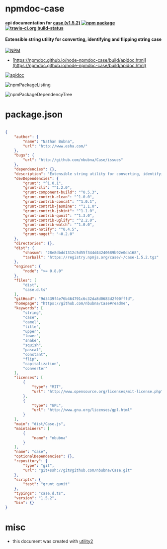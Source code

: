 # npmdoc-case

#### api documentation for  [case (v1.5.2)](https://github.com/nbubna/Case#readme)  [![npm package](https://img.shields.io/npm/v/npmdoc-case.svg?style=flat-square)](https://www.npmjs.org/package/npmdoc-case) [![travis-ci.org build-status](https://api.travis-ci.org/npmdoc/node-npmdoc-case.svg)](https://travis-ci.org/npmdoc/node-npmdoc-case)

#### Extensible string utility for converting, identifying and flipping string case

[![NPM](https://nodei.co/npm/case.png?downloads=true&downloadRank=true&stars=true)](https://www.npmjs.com/package/case)

- [https://npmdoc.github.io/node-npmdoc-case/build/apidoc.html](https://npmdoc.github.io/node-npmdoc-case/build/apidoc.html)

[![apidoc](https://npmdoc.github.io/node-npmdoc-case/build/screenCapture.buildCi.browser.%252Ftmp%252Fbuild%252Fapidoc.html.png)](https://npmdoc.github.io/node-npmdoc-case/build/apidoc.html)

![npmPackageListing](https://npmdoc.github.io/node-npmdoc-case/build/screenCapture.npmPackageListing.svg)

![npmPackageDependencyTree](https://npmdoc.github.io/node-npmdoc-case/build/screenCapture.npmPackageDependencyTree.svg)



# package.json

```json

{
    "author": {
        "name": "Nathan Bubna",
        "url": "http://www.esha.com/"
    },
    "bugs": {
        "url": "http://github.com/nbubna/Case/issues"
    },
    "dependencies": {},
    "description": "Extensible string utility for converting, identifying and flipping string case",
    "devDependencies": {
        "grunt": "^1.0.1",
        "grunt-cli": "^1.2.0",
        "grunt-component-build": "^0.5.3",
        "grunt-contrib-clean": "^1.0.0",
        "grunt-contrib-concat": "^1.0.1",
        "grunt-contrib-jasmine": "^1.1.0",
        "grunt-contrib-jshint": "^1.1.0",
        "grunt-contrib-qunit": "^1.3.0",
        "grunt-contrib-uglify": "^2.2.0",
        "grunt-contrib-watch": "^1.0.0",
        "grunt-notify": "^0.4.5",
        "grunt-nuget": "~0.2.0"
    },
    "directories": {},
    "dist": {
        "shasum": "28e8dbdd1312c5d55f344d44240689b92e0da168",
        "tarball": "https://registry.npmjs.org/case/-/case-1.5.2.tgz"
    },
    "engines": {
        "node": ">= 0.8.0"
    },
    "files": [
        "dist",
        "case.d.ts"
    ],
    "gitHead": "9d3439f4e76b464791c6c32da8d0683d2f00fffd",
    "homepage": "https://github.com/nbubna/Case#readme",
    "keywords": [
        "string",
        "case",
        "camel",
        "title",
        "upper",
        "lower",
        "snake",
        "squish",
        "pascal",
        "constant",
        "flip",
        "capitalization",
        "converter"
    ],
    "licenses": [
        {
            "type": "MIT",
            "url": "http://www.opensource.org/licenses/mit-license.php"
        },
        {
            "type": "GPL",
            "url": "http://www.gnu.org/licenses/gpl.html"
        }
    ],
    "main": "dist/Case.js",
    "maintainers": [
        {
            "name": "nbubna"
        }
    ],
    "name": "case",
    "optionalDependencies": {},
    "repository": {
        "type": "git",
        "url": "git+ssh://git@github.com/nbubna/Case.git"
    },
    "scripts": {
        "test": "grunt qunit"
    },
    "typings": "case.d.ts",
    "version": "1.5.2",
    "bin": {}
}
```



# misc
- this document was created with [utility2](https://github.com/kaizhu256/node-utility2)

